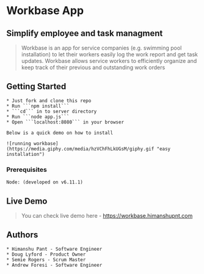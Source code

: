 # Workbase App #

## Simplify employee and task managment ##
  > Workbase is an app for service companies (e.g. swimming pool installation) to let their
  workers easily log the work report and get task updates.
  Workbase allows service workers to efficiently organize and keep track of their previous and outstanding work orders

## Getting Started ##
    * Just fork and clone this repo
    * Run ```npm install```
    * ```cd``` in to server directory
    * Run ```node app.js```
    * Open ```localhost:8080``` in your browser

    Below is a quick demo on how to install

    ![running workbase](https://media.giphy.com/media/hzVChFhLkUGsM/giphy.gif "easy installation")

### Prerequisites
    Node: (developed on v6.11.1)

## Live Demo ##
  > You can check live demo here - https://workbase.himanshupnt.com

## Authors ##
    * Himanshu Pant - Software Engineer
    * Doug Lyford - Product Owner
    * Semie Rogers - Scrum Master
    * Andrew Foresi - Software Engineer